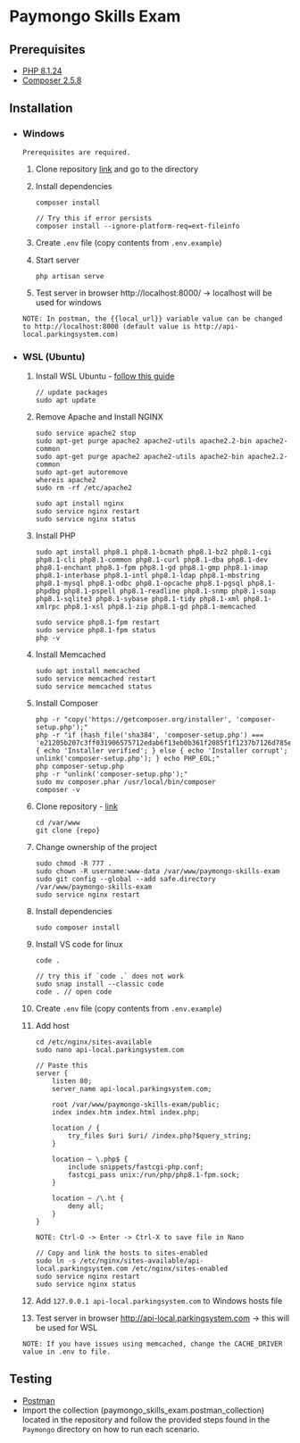 # Paymongo Skills Exam

## Prerequisites

-   [PHP 8.1.24](https://windows.php.net/download#php-8.1)
-   [Composer 2.5.8](https://getcomposer.org/download/)

## Installation

-   ### Windows

    `Prerequisites are required.`

    1. Clone repository [link](https://github.com/JAACarvajal/paymongo-skills-exam) and go to the directory
    2. Install dependencies

        ```
        composer install

        // Try this if error persists
        composer install --ignore-platform-req=ext-fileinfo
        ```

    3. Create `.env` file (copy contents from `.env.example`)
    4. Start server
        ```
        php artisan serve
        ```
    5. Test server in browser http://localhost:8000/ -> localhost will be used for windows

    `NOTE: In postman, the {{local_url}} variable value can be changed to http://localhost:8000 (default value is http://api-local.parkingsystem.com)`

-   ### WSL (Ubuntu)

    1. Install WSL Ubuntu - [follow this guide](https://ubuntu.com/tutorials/install-ubuntu-on-wsl2-on-windows-11-with-gui-support#1-overview)
        ```
        // update packages
        sudo apt update
        ```
    2. Remove Apache and Install NGINX
        ```
        sudo service apache2 stop
        sudo apt-get purge apache2 apache2-utils apache2.2-bin apache2-common
        sudo apt-get purge apache2 apache2-utils apache2-bin apache2.2-common
        sudo apt-get autoremove
        whereis apache2
        sudo rm -rf /etc/apache2
        ```
        ```
        sudo apt install nginx
        sudo service nginx restart
        sudo service nginx status
        ```
    3. Install PHP
        ```
        sudo apt install php8.1 php8.1-bcmath php8.1-bz2 php8.1-cgi php8.1-cli php8.1-common php8.1-curl php8.1-dba php8.1-dev php8.1-enchant php8.1-fpm php8.1-gd php8.1-gmp php8.1-imap php8.1-interbase php8.1-intl php8.1-ldap php8.1-mbstring php8.1-mysql php8.1-odbc php8.1-opcache php8.1-pgsql php8.1-phpdbg php8.1-pspell php8.1-readline php8.1-snmp php8.1-soap php8.1-sqlite3 php8.1-sybase php8.1-tidy php8.1-xml php8.1-xmlrpc php8.1-xsl php8.1-zip php8.1-gd php8.1-memcached
        ```
        ```
        sudo service php8.1-fpm restart
        sudo service php8.1-fpm status
        php -v
        ```
    4. Install Memcached
        ```
        sudo apt install memcached
        sudo service memcached restart
        sudo service memcached status
        ```
    5. Install Composer
        ```
        php -r "copy('https://getcomposer.org/installer', 'composer-setup.php');"
        php -r "if (hash_file('sha384', 'composer-setup.php') === 'e21205b207c3ff031906575712edab6f13eb0b361f2085f1f1237b7126d785e826a450292b6cfd1d64d92e6563bbde02') { echo 'Installer verified'; } else { echo 'Installer corrupt'; unlink('composer-setup.php'); } echo PHP_EOL;"
        php composer-setup.php
        php -r "unlink('composer-setup.php');"
        sudo mv composer.phar /usr/local/bin/composer
        composer -v
        ```
    6. Clone repository - [link](https://github.com/JAACarvajal/paymongo-skills-exam)
        ```
        cd /var/www
        git clone {repo}
        ```
    7. Change ownership of the project
        ```
        sudo chmod -R 777 .
        sudo chown -R username:www-data /var/www/paymongo-skills-exam
        sudo git config --global --add safe.directory /var/www/paymongo-skills-exam
        sudo service nginx restart
        ```
    8. Install dependencies
        ```
        sudo composer install
        ```
    9. Install VS code for linux
        ```
        code .
        ```
        ```
        // try this if `code .` does not work
        sudo snap install --classic code
        code . // open code
        ```
    10. Create `.env` file (copy contents from `.env.example`)
    11. Add host

        ```
        cd /etc/nginx/sites-available
        sudo nano api-local.parkingsystem.com
        ```

        ```
        // Paste this
        server {
            listen 80;
            server_name api-local.parkingsystem.com;

            root /var/www/paymongo-skills-exam/public;
            index index.htm index.html index.php;

            location / {
                try_files $uri $uri/ /index.php?$query_string;
            }

            location ~ \.php$ {
                include snippets/fastcgi-php.conf;
                fastcgi_pass unix:/run/php/php8.1-fpm.sock;
            }

            location ~ /\.ht {
                deny all;
            }
        }

        NOTE: Ctrl-O -> Enter -> Ctrl-X to save file in Nano
        ```

        ```
        // Copy and link the hosts to sites-enabled
        sudo ln -s /etc/nginx/sites-available/api-local.parkingsystem.com /etc/nginx/sites-enabled
        sudo service nginx restart
        sudo service nginx status
        ```

    12. Add `127.0.0.1 api-local.parkingsystem.com` to Windows hosts file
    13. Test server in browser http://api-local.parkingsystem.com -> this will be used for WSL

    `NOTE: If you have issues using memcached, change the CACHE_DRIVER value in .env to file.`

## Testing

-   [Postman](https://www.postman.com/downloads/)
-   Import the collection (paymongo_skills_exam.postman_collection) located in the repository and follow the provided steps found in the `Paymongo` directory on how to run each scenario.
